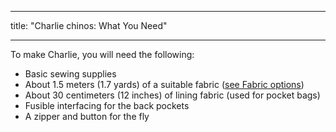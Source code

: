 - - -
title: "Charlie chinos: What You Need"
- - -

To make Charlie, you will need the following:

- Basic sewing supplies
- About 1.5 meters (1.7 yards) of a suitable fabric ([see Fabric options](/docs/patterns/charlie/fabric))
- About 30 centimeters (12 inches) of lining fabric (used for pocket bags)
- Fusible interfacing for the back pockets
- A zipper and button for the fly
